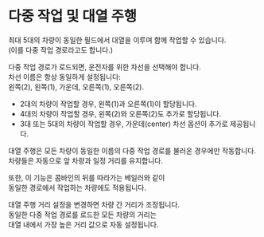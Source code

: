 # 다중 작업 및 대열 주행

  
최대 5대의 차량이 동일한 필드에서 대열을 이루며 함께 작업할 수 있습니다.    
(이를 다중 작업 경로라고도 합니다.)  


  
다중 작업 경로가 로드되면, 운전자를 위한 차선을 선택해야 합니다.    
차선 이름은 항상 동일하게 설정됩니다:    
왼쪽(2), 왼쪽(1), 가운데, 오른쪽(1), 오른쪽(2).    
  
- 2대의 차량이 작업할 경우, 왼쪽(1)과 오른쪽(1)이 할당됩니다.    
- 4대의 차량이 작업할 경우, 왼쪽(2)와 오른쪽(2)도 추가로 할당됩니다.    
- 3대 또는 5대의 차량이 작업할 경우, 가운데(center) 차선 옵션이 추가로 제공됩니다.    


  
대열 주행은 모든 차량이 동일한 이름의 다중 작업 경로를 불러온 경우에만 작동합니다.    
차량들은 자동으로 앞 차량과 일정 거리를 유지합니다.    
  
또한, 이 기능은 콤바인의 뒤를 따라가는 베일러와 같이    
동일한 경로에서 작업하는 차량에도 적용됩니다.    


  
대열 주행 거리 설정을 변경하면 차량 간 거리가 조정됩니다.    
동일한 다중 작업 경로를 로드한 모든 차량의 거리는    
대열 내에서 가장 높은 거리 값으로 자동 설정됩니다.    


